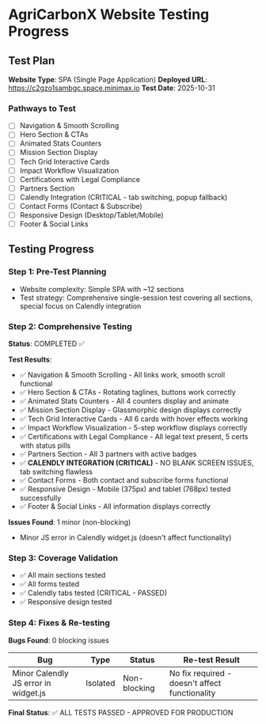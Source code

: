 # AgriCarbonX Website Testing Progress

## Test Plan
**Website Type**: SPA (Single Page Application)
**Deployed URL**: https://c2gzo1sambgc.space.minimax.io
**Test Date**: 2025-10-31

### Pathways to Test
- [ ] Navigation & Smooth Scrolling
- [ ] Hero Section & CTAs
- [ ] Animated Stats Counters
- [ ] Mission Section Display
- [ ] Tech Grid Interactive Cards
- [ ] Impact Workflow Visualization
- [ ] Certifications with Legal Compliance
- [ ] Partners Section
- [ ] Calendly Integration (CRITICAL - tab switching, popup fallback)
- [ ] Contact Forms (Contact & Subscribe)
- [ ] Responsive Design (Desktop/Tablet/Mobile)
- [ ] Footer & Social Links

## Testing Progress

### Step 1: Pre-Test Planning
- Website complexity: Simple SPA with ~12 sections
- Test strategy: Comprehensive single-session test covering all sections, special focus on Calendly integration

### Step 2: Comprehensive Testing
**Status**: COMPLETED ✅

**Test Results**:
- ✅ Navigation & Smooth Scrolling - All links work, smooth scroll functional
- ✅ Hero Section & CTAs - Rotating taglines, buttons work correctly
- ✅ Animated Stats Counters - All 4 counters display and animate
- ✅ Mission Section Display - Glassmorphic design displays correctly
- ✅ Tech Grid Interactive Cards - All 6 cards with hover effects working
- ✅ Impact Workflow Visualization - 5-step workflow displays correctly
- ✅ Certifications with Legal Compliance - All legal text present, 5 certs with status pills
- ✅ Partners Section - All 3 partners with active badges
- ✅ **CALENDLY INTEGRATION (CRITICAL)** - NO BLANK SCREEN ISSUES, tab switching flawless
- ✅ Contact Forms - Both contact and subscribe forms functional
- ✅ Responsive Design - Mobile (375px) and tablet (768px) tested successfully
- ✅ Footer & Social Links - All information displays correctly

**Issues Found**: 1 minor (non-blocking)
- Minor JS error in Calendly widget.js (doesn't affect functionality)

### Step 3: Coverage Validation
- ✅ All main sections tested
- ✅ All forms tested
- ✅ Calendly tabs tested (CRITICAL - PASSED)
- ✅ Responsive design tested

### Step 4: Fixes & Re-testing
**Bugs Found**: 0 blocking issues

| Bug | Type | Status | Re-test Result |
|-----|------|--------|----------------|
| Minor Calendly JS error in widget.js | Isolated | Non-blocking | No fix required - doesn't affect functionality |

**Final Status**: ✅ ALL TESTS PASSED - APPROVED FOR PRODUCTION
